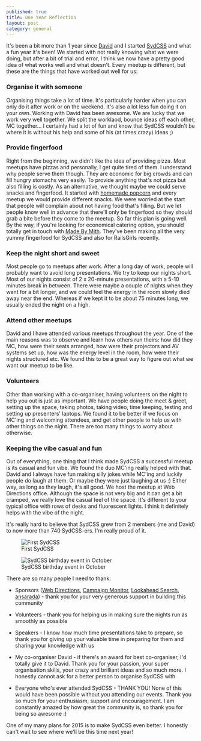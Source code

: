 ```yaml
---
published: true
title: One Year Reflection
layout: post
category: general
---
```


It's been a bit more than 1 year since [David](http://twitter.com/dp_lewis) and I started [SydCSS](http://sydcss.com) and what a fun year it's been! We started with not really knowing what we were doing, but after a bit of trial and error, I think we now have a pretty good idea of what works well and what doesn't. Every meetup is different, but these are the things that have worked out well for us:

### Organise it with someone
Organising things take a lot of time. It's particularly harder when you can only do it after work or on the weekend. It's also a lot less fun doing it on your own. Working with David has been awesome. We are lucky that we work very well together. We split the worklaod, bounce ideas off each other, MC together... I certainly had a lot of fun and know that SydCSS wouldn't be where it is without his help and some of his (at times crazy) ideas ;)

### Provide fingerfood
Right from the beginning, we didn't like the idea of providing pizza. Most meetups have pizzas and personally, I get quite tired of them. I understand why people serve them though. They are economic for big crowds and can fill hungry stomachs very easily. To provide anything that's not pizza but also filling is costly. As an alternative, we thought maybe we could serve snacks and fingerfood. It started with [homemade popcorn](http://fionachan.net/2013/10/first-sydcss.html) and every meetup we would provide different snacks. We were worried at the start that people will complain about not having food that's filling. But we let people know well in advance that there'll only be fingerfood so they should grab a bite before they come to the meetup. So far this plan is going well. By the way, if you're looking for economical catering option, you should totally get in touch with [Made By Mith](https://www.facebook.com/madebymith). They've been making all the very yummy fingerfood for SydCSS and also for RailsGirls recently.

### Keep the night short and sweet
Most people go to meetups after work. After a long day of work, people will probably want to avoid long presentations. We try to keep our nights short. Most of our nights consist of 2 x 20-minute presentations, with a 5-10 minutes break in between. There were maybe a couple of nights when they went for a bit longer, and we could feel the energy in the room slowly died away near the end. Whereas if we kept it to be about 75 minutes long, we usually ended the night on a high.

### Attend other meetups
David and I have attended various meetups throughout the year. One of the main reasons was to observe and learn how others run theirs: how did they MC, how were their seats arranged, how were their projectors and AV systems set up, how was the energy level in the room, how were their nights structured etc. We found this to be a great way to figure out what we want our meetup to be like.

### Volunteers
Other than working with a co-organiser, having volunteers on the night to help you out is just as important. We have people doing the meet & greet, setting up the space, taking photos, taking video, time keeping, testing and setting up presenters' laptops. We found it to be better if we focus on MC'ing and welcoming attendees, and get other people to help us with other things on the night. There are too many things to worry about otherwise.

### Keeping the vibe casual and fun
Out of everything, one thing that I think made SydCSS a successful meetup is its casual and fun vibe. We found the duo MC'ing really helped with that. David and I always have fun making silly jokes while MC'ing and luckily people do laugh at them. Or maybe they were just laughing at us :) Either way, as long as they laugh, it's all good. We host the meetup at Web Directions office. Although the space is not very big and it can get a bit cramped, we really love the casual feel of the space. It's different to your typical office with rows of desks and fluorescent lights. I think it definitely helps with the vibe of the night.

It's really hard to believe that SydCSS grew from 2 members (me and David) to now more than 740 SydCSS-ers. I'm really proud of it. 

<figure class="txt-center">
    <img src="http://fionachan.net/assets/img/photos/sydcss04.jpg" alt="First SydCSS">
    <figcaption class="type-muted type-s">First SydCSS</figcaption>
</figure>

<figure class="txt-center">
    <img src="http://photos2.meetupstatic.com/photos/event/9/f/d/a/600_428920922.jpeg" alt="SydCSS birthday event in October">
    <figcaption class="type-muted type-s">SydCSS birthday event in October</figcaption>
</figure>

There are so many people I need to thank:

- Sponsors ([Web Directions](http://webdirections.org), [Campaign Monitor](http://campaignmonitor.com), [Lookahead Search](http://www.lookahead.com.au/), [ansarada](http://www.ansarada.com/)) - thank you for your very generous support in building this community

- Volunteers - thank you for helping us in making sure the nights run as smoothly as possible

- Speakers - I know how much time presentations take to prepare, so thank you for giving up your valuable time in preparing for them and sharing your knowledge with us

- My co-organiser David - if there's an award for best co-organiser, I'd totally give it to David. Thank you for your passion, your super organisation skills, your crazy and brilliant ideas and so much more. I honestly cannot ask for a better person to organise SydCSS with

- Everyone who's ever attended SydCSS - THANK YOU! None of this would have been possible without _you_ attending our events. Thank you so much for your enthusiasm, support and encouragement. I am constantly amazed by how great the community is, so thank you for being so awesome :)

One of my many plans for 2015 is to make SydCSS even better. I honestly can't wait to see where we'll be this time next year!
